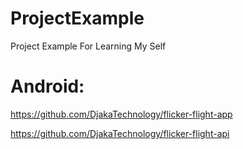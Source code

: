 # ProjectExample
Project Example For Learning My Self

# Android:
https://github.com/DjakaTechnology/flicker-flight-app

https://github.com/DjakaTechnology/flicker-flight-api
